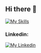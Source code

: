 ## Hi there 👋

[![My Skills](https://skillicons.dev/icons?i=js,ts,html,css,sass,react,vite,figma,cs,ps,ai)](https://skillicons.dev)

### Linkedin:

[![My Linkedin](https://skillicons.dev/icons?i=linkedin)](https://www.linkedin.com/in/jessicaagren/)


<!--
**jessicaagren/jessicaagren** is a ✨ _special_ ✨ repository because its `README.md` (this file) appears on your GitHub profile.

Here are some ideas to get you started:

- 🔭 I’m currently working on ...
- 🌱 I’m currently learning ...
- 👯 I’m looking to collaborate on ...
- 🤔 I’m looking for help with ...
- 💬 Ask me about ...
- 📫 How to reach me: ...
- 😄 Pronouns: ...
- ⚡ Fun fact: ...
-->
